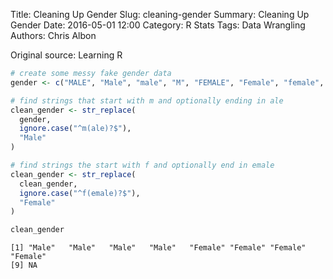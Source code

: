 Title: Cleaning Up Gender
Slug: cleaning-gender
Summary: Cleaning Up Gender
Date: 2016-05-01 12:00
Category: R Stats
Tags: Data Wrangling
Authors: Chris Albon


Original source: Learning R


```R
# create some messy fake gender data
gender <- c("MALE", "Male", "male", "M", "FEMALE", "Female", "female", "f", NA)
```


```R
# find strings that start with m and optionally ending in ale
clean_gender <- str_replace(
  gender,
  ignore.case("^m(ale)?$"),
  "Male"
)
```


```R
# find strings the start with f and optionally end in emale
clean_gender <- str_replace(
  clean_gender,
  ignore.case("^f(emale)?$"),
  "Female"
)
```


```R
clean_gender
```




    [1] "Male"   "Male"   "Male"   "Male"   "Female" "Female" "Female" "Female"
    [9] NA      
